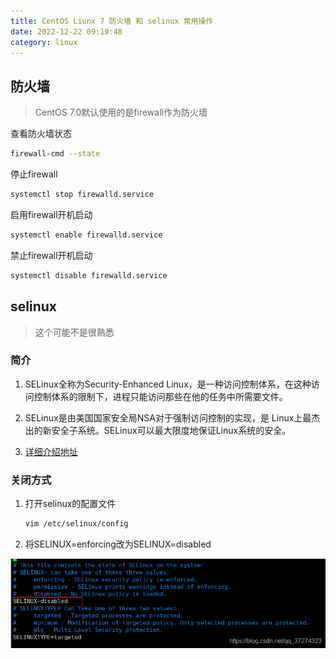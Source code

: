 ```yaml
---
title: CentOS Liunx 7 防火墙 和 selinux 常用操作
date: 2022-12-22 09:19:48
category: linux
---
```



## 防火墙
> CentOS 7.0默认使用的是firewall作为防火墙

查看防火墙状态

```bash
firewall-cmd --state
```

停止firewall

```bash
systemctl stop firewalld.service
```

启用firewall开机启动

```bash
systemctl enable firewalld.service 
```

禁止firewall开机启动

```bash
systemctl disable firewalld.service 
```

## selinux

> 这个可能不是很熟悉

### 简介

1. SELinux全称为Security-Enhanced Linux，是一种访问控制体系，在这种访问控制体系的限制下，进程只能访问那些在他的任务中所需要文件。

2. SELinux是由美国国家安全局NSA对于强制访问控制的实现，是 Linux上最杰出的新安全子系统。SELinux可以最大限度地保证Linux系统的安全。

3. [详细介绍地址](https://blog.csdn.net/chszs/article/details/3664489)

### 关闭方式

1. 打开selinux的配置文件
   ```bash
   vim /etc/selinux/config
   ```
2. 将SELINUX=enforcing改为SELINUX=disabled

![关闭selinux](/images/blog/linux/b-8-1.png)
